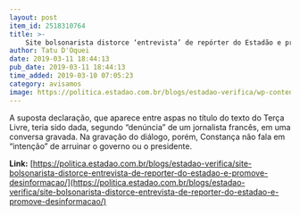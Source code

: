 ```yaml
---
layout: post
item_id: 2518310764
title: >-
    Site bolsonarista distorce ‘entrevista’ de repórter do Estadão e promove desinformação
author: Tatu D'Oquei
date: 2019-03-11 18:44:13
pub_date: 2019-03-11 18:44:13
time_added: 2019-03-10 07:05:23
category: avisamos
image: https://politica.estadao.com.br/blogs/estadao-verifica/wp-content/uploads/sites/690/2019/03/jair.jpg
---
```


A suposta declaração, que aparece entre aspas no título do texto do Terça Livre, teria sido dada, segundo “denúncia” de um jornalista francês, em uma conversa gravada. Na gravação do diálogo, porém, Constança não fala em “intenção” de arruinar o governo ou o presidente.

**Link:** [https://politica.estadao.com.br/blogs/estadao-verifica/site-bolsonarista-distorce-entrevista-de-reporter-do-estadao-e-promove-desinformacao/](https://politica.estadao.com.br/blogs/estadao-verifica/site-bolsonarista-distorce-entrevista-de-reporter-do-estadao-e-promove-desinformacao/)

